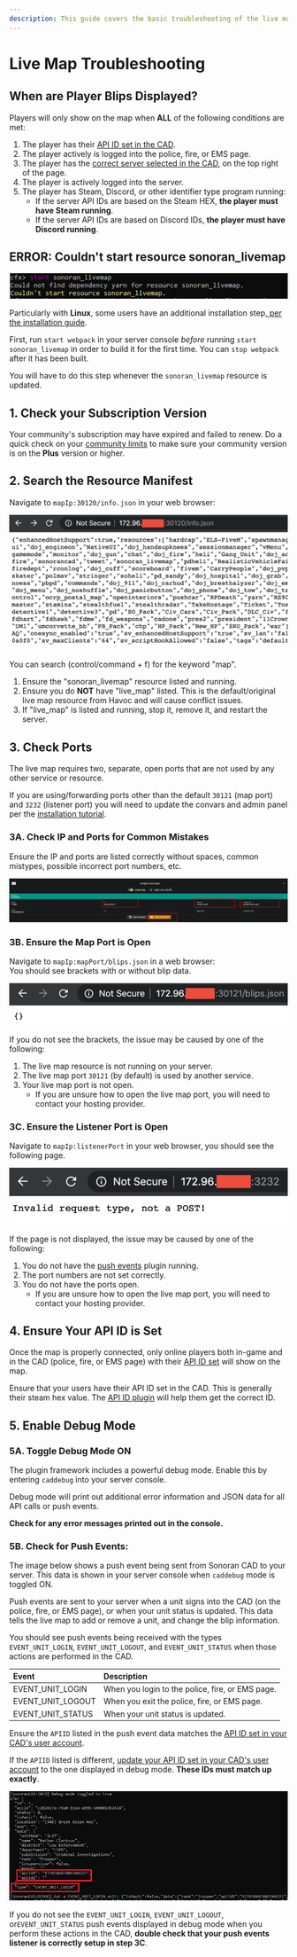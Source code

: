 ```yaml
---
description: This guide covers the basic troubleshooting of the live map plugin.
---
```


# Live Map Troubleshooting

## When are Player Blips Displayed?

Players will only show on the map when **ALL** of the following conditions are met:

1. The player has their [API ID set in the CAD](../../../../sonoran-cad/api-integration/getting-started/setting-your-api-id.md).
2. The player actively is logged into the police, fire, or EMS page.
3. The player has the [correct server selected in the CAD](../../../../tutorials/customization/configuring-multiple-servers.md), on the top right of the page.
4. The player is actively logged into the server.
5. The player has Steam, Discord, or other identifier type program running:
   * If the server API IDs are based on the Steam HEX, **the player must have Steam running**.
   * If the server API IDs are based on Discord IDs, **the player must have Discord running**.

## ERROR: Couldn't start resource sonoran\_livemap

![Error message without starting webpack](../../../../.gitbook/assets/image%20%2850%29.png)

Particularly with **Linux**, some users have an additional installation step,[ per the installation guide](./).

First, run `start webpack` in your server console _before_ running `start sonoran_livemap` in order to build it for the first time. You can `stop webpack` after it has been built.‌

You will have to do this step whenever the `sonoran_livemap` resource is updated.

## 1. Check your Subscription Version

Your community's subscription may have expired and failed to renew. Do a quick check on your [community limits](../../../../tutorials/getting-started/view-your-limits.md) to make sure your community version is on the **Plus** version or higher.

## 2. Search the Resource Manifest

Navigate to `mapIp:30120/info.json` in your web browser:

![View your resource manifest for active plugins](../../../../.gitbook/assets/screen-shot-2020-06-20-at-12.22.58-pm.png)

You can search \(control/command + f\) for the keyword "map".

1. Ensure the "sonoran\_livemap" resource listed and running.
2. Ensure you do **NOT** have "live\_map" listed. This is the default/original live map resource from Havoc and will cause conflict issues.
3. If "live\_map" is listed and running, stop it, remove it, and restart the server.

## 3. Check Ports

The live map requires two, separate, open ports that are not used by any other service or resource.

If you are using/forwarding ports other than the default `30121` \(map port\) and `3232` \(listener port\) you will need to update the convars and admin panel per the [installation tutorial](./).

### 3A. Check IP and Ports for Common Mistakes

Ensure the IP and ports are listed correctly without spaces, common mistypes, possible incorrect port numbers, etc.

![Ensure your map IP, map port, and listener port are set correctly](../../../../.gitbook/assets/livemap_config.png)

### 3B. Ensure the Map Port is Open

Navigate to `mapIp:mapPort/blips.json` in a web browser:  
You should see brackets with or without blip data.

![View your blips.json file](../../../../.gitbook/assets/screen-shot-2020-06-20-at-12.10.28-pm.png)

If you do not see the brackets, the issue may be caused by one of the following:

1. The live map resource is not running on your server.
2. The live map port `30121` \(by default\) is used by another service.
3. Your live map port is not open.
   * If you are unsure how to open the live map port, you will need to contact your hosting provider. 

### 3C. Ensure the Listener Port is Open

Navigate to `mapIp:listenerPort` in your web browser, you should see the following page.

![Access your event listener](../../../../.gitbook/assets/screen-shot-2020-06-20-at-12.16.12-pm%20%281%29.png)

If the page is not displayed, the issue may be caused by one of the following:

1.  You do not have the [push events](../push-events.md) plugin running.
2. The port numbers are not set correctly.
3. You do not have the ports open.
   * If you are unsure how to open the live map port, you will need to contact your hosting provider.

## 4. Ensure Your API ID is Set

Once the map is properly connected, only online players both in-game and in the CAD \(police, fire, or EMS page\) with their [API ID set](../../../../sonoran-cad/api-integration/getting-started/setting-your-api-id.md) will show on the map.

Ensure that your users have their API ID set in the CAD. This is generally their steam hex value. The [API ID plugin](../api-id-checker.md) will help them get the correct ID.

## 5. Enable Debug Mode

### 5A. Toggle Debug Mode ON

The plugin framework includes a powerful debug mode. Enable this by entering `caddebug` into your server console.

Debug mode will print out additional error information and JSON data for all API calls or push events.

**Check for any error messages printed out in the console.**

### 5B. Check for Push Events:

The image below shows a push event being sent from Sonoran CAD to your server. This data is shown in your server console when `caddebug` mode is toggled ON.

Push events are sent to your server when a unit signs into the CAD \(on the police, fire, or EMS page\), or when your unit status is updated. This data tells the live map to add or remove a unit, and change the blip information.

You should see push events being received with the types `EVENT_UNIT_LOGIN`, `EVENT_UNIT_LOGOUT`, and `EVENT_UNIT_STATUS` when those actions are performed in the CAD.

| Event | Description |
| :--- | :--- |
| EVENT\_UNIT\_LOGIN | When you login to the police, fire, or EMS page. |
| EVENT\_UNIT\_LOGOUT | When you exit the police, fire, or EMS page. |
| EVENT\_UNIT\_STATUS | When your unit status is updated. |

Ensure the `APIID` listed in the push event data matches the [API ID set in your CAD's user account](../../../../sonoran-cad/api-integration/getting-started/setting-your-api-id.md).

If the `APIID` listed is different, [update your API ID set in your CAD's user account](../../../../sonoran-cad/api-integration/getting-started/setting-your-api-id.md) to the one displayed in debug mode. **These IDs must match up exactly**.

![](../../../../.gitbook/assets/image%20%2827%29.png)

If you do not see the  `EVENT_UNIT_LOGIN`, `EVENT_UNIT_LOGOUT`, or`EVENT_UNIT_STATUS` push events displayed in debug mode when you perform these actions in the CAD, **double check that your push events listener is correctly setup in step 3C**.

